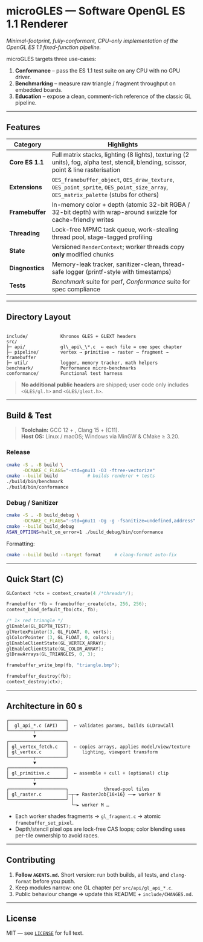 # microGLES — Software OpenGL ES 1.1 Renderer

*Minimal-footprint, fully-conformant, CPU-only implementation of the OpenGL ES 1.1 fixed-function pipeline.*

microGLES targets three use-cases:

1. **Conformance** – pass the ES 1.1 test suite on any CPU with no GPU driver.
2. **Benchmarking** – measure raw triangle / fragment throughput on embedded boards.
3. **Education** – expose a clean, comment-rich reference of the classic GL pipeline.

---

## Features

| Category | Highlights |
|----------|------------|
| **Core ES 1.1** | Full matrix stacks, lighting (8 lights), texturing (2 units), fog, alpha test, stencil, blending, scissor, point & line rasterisation |
| **Extensions** | `OES_framebuffer_object`, `OES_draw_texture`, `OES_point_sprite`, `OES_point_size_array`, `OES_matrix_palette` (stubs for others) |
| **Framebuffer** | In-memory color + depth (atomic 32-bit RGBA / 32-bit depth) with wrap-around swizzle for cache-friendly writes |
| **Threading** | Lock-free MPMC task queue, work-stealing thread pool, stage-tagged profiling |
| **State** | Versioned `RenderContext`; worker threads copy **only** modified chunks |
| **Diagnostics** | Memory-leak tracker, sanitizer-clean, thread-safe logger (printf-style with timestamps) |
| **Tests** |   *Benchmark* suite for perf, *Conformance* suite for spec compliance |

---

## Directory Layout

```

include/            Khronos GLES + GLEXT headers
src/
├─ api/             gl\_api\_\*.c  ← each file = one spec chapter
├─ pipeline/        vertex → primitive → raster → fragment → framebuffer
├─ util/            logger, memory tracker, math helpers
benchmark/          Performance micro-benchmarks
conformance/        Functional test harness

````

> **No additional public headers** are shipped; user code only includes  
> `<GLES/gl.h>` and `<GLES/glext.h>`.

---

## Build & Test

> **Toolchain:** GCC 12 + , Clang 15 +  (C11).  
> **Host OS:** Linux / macOS; Windows via MinGW & CMake ≥ 3.20.

### Release

```bash
cmake -S . -B build \
      -DCMAKE_C_FLAGS="-std=gnu11 -O3 -ftree-vectorize"
cmake --build build           # builds renderer + tests
./build/bin/benchmark
./build/bin/conformance
````

### Debug / Sanitizer

```bash
cmake -S . -B build_debug \
      -DCMAKE_C_FLAGS="-std=gnu11 -Og -g -fsanitize=undefined,address"
cmake --build build_debug
ASAN_OPTIONS=halt_on_error=1 ./build_debug/bin/conformance
```

Formatting:

```bash
cmake --build build --target format     # clang-format auto-fix
```

---

## Quick Start (C)

```c
GLContext *ctx = context_create(4 /*threads*/);

Framebuffer *fb = framebuffer_create(ctx, 256, 256);
context_bind_default_fbo(ctx, fb);

/* 1× red triangle */
glEnable(GL_DEPTH_TEST);
glVertexPointer(3, GL_FLOAT, 0, verts);
glColorPointer (3, GL_FLOAT, 0, colors);
glEnableClientState(GL_VERTEX_ARRAY);
glEnableClientState(GL_COLOR_ARRAY);
glDrawArrays(GL_TRIANGLES, 0, 3);

framebuffer_write_bmp(fb, "triangle.bmp");

framebuffer_destroy(fb);
context_destroy(ctx);
```

---

## Architecture in 60 s

```
┌─────────────────────┐
│  gl_api_*.c (API)   │  ← validates params, builds GLDrawCall
└─────────┬───────────┘
          ▼
┌─────────────────────┐
│ gl_vertex_fetch.c   │  ← copies arrays, applies model/view/texture
│ gl_vertex.c         │     lighting, viewport transform
└─────────┬───────────┘
          ▼
┌─────────────────────┐
│ gl_primitive.c      │  ← assemble + cull + (optional) clip
└─────────┬───────────┘
          ▼
┌─────────────────────┐             thread-pool tiles
│ gl_raster.c         │─┬─► RasterJob{16×16} ──► worker N
└─────────────────────┘ │
                        └─► worker M …
```

* Each worker shades fragments → `gl_fragment.c` → atomic `framebuffer_set_pixel`.
* Depth/stencil pixel ops are lock-free CAS loops; color blending uses
  per-tile ownership to avoid races.

---

## Contributing

1. **Follow `AGENTS.md`.** Short version: run both builds, all tests, and
   `clang-format` before you push.
2. Keep modules narrow: one GL chapter per `src/api/gl_api_*.c`.
3. Public behaviour change ⇒ update this README + `include/CHANGES.md`.

---

## License

MIT — see [`LICENSE`](LICENSE) for full text.
